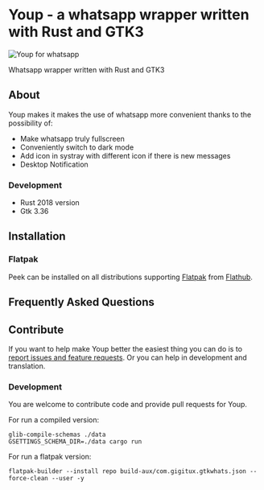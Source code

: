 # Youp - a whatsapp wrapper written with Rust and GTK3

![Youp for whatsapp](https://raw.githubusercontent.com/gigitux/youpforwhatsapp/master/youp.gif)

Whatsapp wrapper written with Rust and GTK3

## About

Youp makes it makes the use of whatsapp more convenient thanks to the possibility of:

- Make whatsapp truly fullscreen
- Conveniently switch to dark mode
- Add icon in systray with different icon if there is new messages
- Desktop Notification

### Development

- Rust 2018 version
- Gtk 3.36

## Installation

### Flatpak

Peek can be installed on all distributions supporting [Flatpak](http://flatpak.org/) from [Flathub](https://flathub.org/apps/details/com.gigitux.youp).

## Frequently Asked Questions

## Contribute

If you want to help make Youp better the easiest thing you can do is to
[report issues and feature requests](https://github.com/gigitux/youpforwhatsapp/issues).
Or you can help in development and translation.

### Development

You are welcome to contribute code and provide pull requests for Youp.

For run a compiled version:

```
glib-compile-schemas ./data
GSETTINGS_SCHEMA_DIR=./data cargo run
```

For run a flatpak version:

```
flatpak-builder --install repo build-aux/com.gigitux.gtkwhats.json --force-clean --user -y
```

